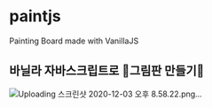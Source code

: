 # paintjs
Painting Board made with VanillaJS

바닐라 자바스크립트로 🎨그림판 만들기🎨
---



![Uploading 스크린샷 2020-12-03 오후 8.58.22.png…]()
